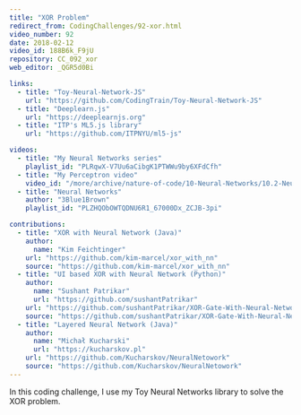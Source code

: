 ```yaml
---
title: "XOR Problem"
redirect_from: CodingChallenges/92-xor.html
video_number: 92
date: 2018-02-12
video_id: 188B6k_F9jU
repository: CC_092_xor
web_editor: _QGR5d0Bi

links:
  - title: "Toy-Neural-Network-JS"
    url: "https://github.com/CodingTrain/Toy-Neural-Network-JS"
  - title: "Deeplearn.js"
    url: "https://deeplearnjs.org"
  - title: "ITP's ML5.js library"
    url: "https://github.com/ITPNYU/ml5-js"

videos:
  - title: "My Neural Networks series"
    playlist_id: "PLRqwX-V7Uu6aCibgK1PTWWu9by6XFdCfh"
  - title: "My Perceptron video"
    video_id: "/more/archive/nature-of-code/10-Neural-Networks/10.2-Neural-Networks-Perceptron-Part-1"
  - title: "Neural Networks"
    author: "3Blue1Brown"
    playlist_id: "PLZHQObOWTQDNU6R1_67000Dx_ZCJB-3pi"

contributions:
  - title: "XOR with Neural Network (Java)"
    author:
      name: "Kim Feichtinger"
    url: "https://github.com/kim-marcel/xor_with_nn"
    source: "https://github.com/kim-marcel/xor_with_nn"
  - title: "UI based XOR with Neural Network (Python)"
    author:
      name: "Sushant Patrikar"
      url: "https://github.com/sushantPatrikar"
    url: "https://github.com/sushantPatrikar/XOR-Gate-With-Neural-Network-Using-Numpy/blob/master/README.md"
    source: "https://github.com/sushantPatrikar/XOR-Gate-With-Neural-Network-Using-Numpy"
  - title: "Layered Neural Network (Java)"
    author:
      name: "Michał Kucharski"
      url: "https://kucharskov.pl"
    url: "https://github.com/Kucharskov/NeuralNetowork"
    source: "https://github.com/Kucharskov/NeuralNetowork"
---
```

  

In this coding challenge, I use my Toy Neural Networks library to solve the XOR problem.
